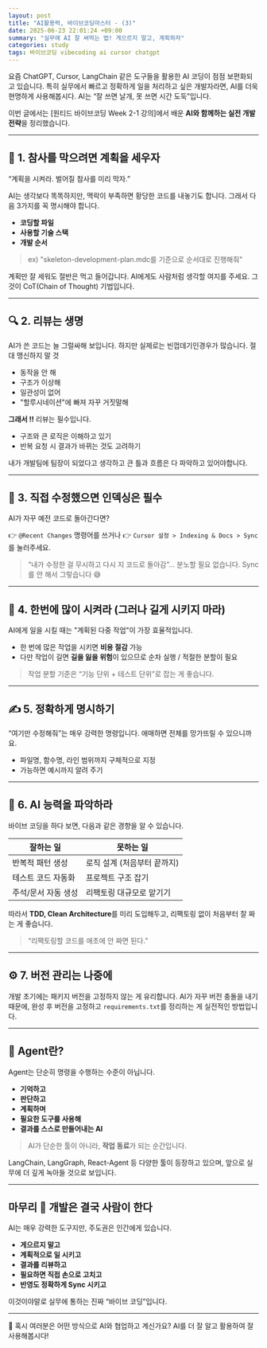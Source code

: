 ```yaml
---
layout: post
title: "AI활용력, 바이브코딩마스터 - (3)"
date: 2025-06-23 22:01:24 +09:00
summary: "실무에 AI 잘 써먹는 법! 게으르지 말고, 계획하자"
categories: study
tags: 바이브코딩 vibecoding ai cursor chatgpt
---
```



요즘 ChatGPT, Cursor, LangChain 같은 도구들을 활용한 AI 코딩이 점점 보편화되고 있습니다. 특히 실무에서 빠르고 정확하게 일을 처리하고 싶은 개발자라면, AI를 더욱 현명하게 사용해봅시다.
 AI는 “잘 쓰면 날개, 못 쓰면 시간 도둑”입니다.

이번 글에서는 [원티드 바이브코딩 Week 2-1 강의]에서 배운 **AI와 함께하는 실전 개발 전략**을 정리했습니다.

---

## 🎯 1. 참사를 막으려면 계획을 세우자

“계획을 시켜라. 벌어질 참사를 미리 막자.”

AI는 생각보다 똑똑하지만, 맥락이 부족하면 황당한 코드를 내놓기도 합니다. 그래서 다음 3가지를 꼭 명시해야 합니다.

* **코딩할 파일**
* **사용할 기술 스택**
* **개발 순서**

> ex) "skeleton-development-plan.mdc를 기준으로 순서대로 진행해줘"

계획만 잘 세워도 절반은 먹고 들어갑니다. AI에게도 사람처럼 생각할 여지를 주세요. 그것이 CoT(Chain of Thought) 기법입니다.

---

## 🔍 2. 리뷰는 생명

AI가 쓴 코드는 늘 그럴싸해 보입니다. 하지만 실제로는 빈껍데기인경우가 많습니다. 절대 맹신하지 말 것

* 동작을 안 해
* 구조가 이상해
* 일관성이 없어
* "할루시네이션"에 빠져 자꾸 거짓말해

**그래서 ‼️** 리뷰는 필수입니다.

* 구조와 큰 로직은 이해하고 있기
* 반복 요청 시 결과가 바뀌는 것도 고려하기

내가 개발팀에 팀장이 되었다고 생각하고 큰 틀과 흐름은 다 파악하고 있어야합니다.

---

## 🔄 3. 직접 수정했으면 인덱싱은 필수

AI가 자꾸 예전 코드로 돌아간다면?

👉 `@Recent Changes` 명령어를 쓰거나
👉 `Cursor 설정 > Indexing & Docs > Sync` 를 눌러주세요.

> “내가 수정한 걸 무시하고 다시 지 코드로 돌아감”… 분노할 필요 없습니다. Sync를 안 해서 그렇습니다 😅

---

## 🚀 4. 한번에 많이 시켜라 (그러나 길게 시키지 마라)

AI에게 일을 시킬 때는 "계획된 다중 작업"이 가장 효율적입니다.

* 한 번에 많은 작업을 시키면 **비용 절감** 가능
* 다만 작업이 길면 **길을 잃을 위험**이 있으므로 순차 실행 / 적절한 분할이 필요

> 작업 분할 기준은 “기능 단위 + 테스트 단위”로 잡는 게 좋습니다.

---

## ✍️ 5. 정확하게 명시하기

“여기만 수정해줘”는 매우 강력한 명령입니다. 애매하면 전체를 망가뜨릴 수 있으니까요.

* 파일명, 함수명, 라인 범위까지 구체적으로 지정
* 가능하면 예시까지 알려 주기

---

## 🧠 6. AI 능력을 파악하라 

바이브 코딩을 하다 보면, 다음과 같은 경향을 알 수 있습니다.

| 잘하는 일       | 못하는 일            |
| ----------- | ---------------- |
| 반복적 패턴 생성   | 로직 설계 (처음부터 끝까지) |
| 테스트 코드 자동화  | 프로젝트 구조 잡기       |
| 주석/문서 자동 생성 | 리팩토링 대규모로 맡기기    |

따라서 **TDD, Clean Architecture**를 미리 도입해두고, 리팩토링 없이 처음부터 잘 짜는 게 좋습니다.

> “리팩토링할 코드를 애초에 안 짜면 된다.”

---

## ⚙️ 7. 버전 관리는 나중에

개발 초기에는 패키지 버전을 고정하지 않는 게 유리합니다. AI가 자꾸 버전 충돌을 내기 때문에, 완성 후 버전을 고정하고 `requirements.txt`를 정리하는 게 실전적인 방법입니다.

---

## 🤖 Agent란?

Agent는 단순히 명령을 수행하는 수준이 아닙니다.

* **기억하고**
* **판단하고**
* **계획하며**
* **필요한 도구를 사용해**
* **결과를 스스로 만들어내는 AI**

> AI가 단순한 툴이 아니라, **작업 동료**가 되는 순간입니다.

LangChain, LangGraph, React-Agent 등 다양한 툴이 등장하고 있으며, 앞으로 실무에 더 깊게 녹아들 것으로 보입니다.

---

## 마무리 📌 개발은 결국 사람이 한다

AI는 매우 강력한 도구지만, 주도권은 인간에게 있습니다.

* **게으르지 말고**
* **계획적으로 일 시키고**
* **결과를 리뷰하고**
* **필요하면 직접 손으로 고치고**
* **반영도 정확하게 Sync 시키고**

이것이야말로 실무에 통하는 진짜 “바이브 코딩”입니다.

---

💬 혹시 여러분은 어떤 방식으로 AI와 협업하고 계신가요? AI를 더 잘 알고 활용하여 잘 사용해봅시다!
